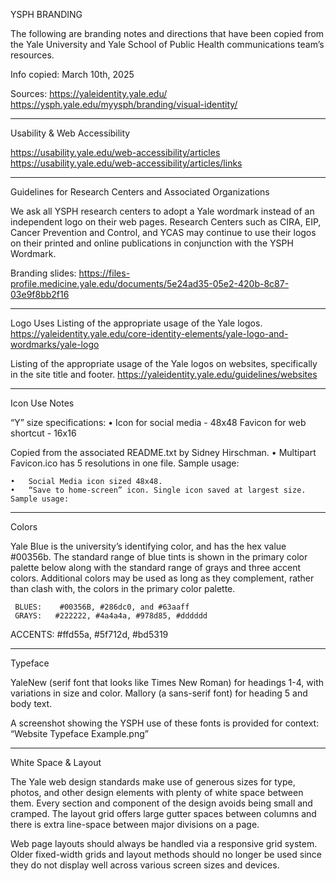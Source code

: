 YSPH BRANDING

The following are branding notes and directions that have been copied from the Yale University and Yale School of Public Health communications team’s resources.

Info copied: March 10th, 2025

Sources: 
https://yaleidentity.yale.edu/
https://ysph.yale.edu/myysph/branding/visual-identity/


_______________________
Usability & Web Accessibility

https://usability.yale.edu/web-accessibility/articles
https://usability.yale.edu/web-accessibility/articles/links


_______________________
Guidelines for Research Centers and Associated Organizations

We ask all YSPH research centers to adopt a Yale wordmark instead of an independent logo on their web pages. Research Centers such as CIRA, EIP, Cancer Prevention and Control, and YCAS may continue to use their logos on their printed and online publications in conjunction with the YSPH Wordmark.

Branding slides: https://files-profile.medicine.yale.edu/documents/5e24ad35-05e2-420b-8c87-03e9f8bb2f16


_______________________
Logo Uses
Listing of the appropriate usage of the Yale logos.
https://yaleidentity.yale.edu/core-identity-elements/yale-logo-and-wordmarks/yale-logo

Listing of the appropriate usage of the Yale logos on websites, specifically in the site title and footer.
https://yaleidentity.yale.edu/guidelines/websites


_______________________
Icon Use Notes

“Y” size specifications:
	•	Icon for social media - 48x48 Favicon for web shortcut - 16x16

Copied from the associated README.txt by Sidney Hirschman.
	•	Multipart Favicon.ico has 5 resolutions in one file. Sample usage:

<link rel="shortcut icon" sizes="16x16 24x24 32x32 48x48 64x64" href="/images/Favicon.ico" type="image/vnd.microsoft.icon">

	•	Social Media icon sized 48x48.
	•	“Save to home-screen” icon. Single icon saved at largest size. Sample usage:

<link rel="icon" sizes="228x228" href="/images/Social_Media_Icon.png">
<link rel="apple-touch-icon-precomposed" sizes="228x228" href="/images/Social_Media_Icon.png">


_______________________
Colors

Yale Blue is the university’s identifying color, and has the hex value #00356b. The standard range of blue tints is shown in the primary color palette below along with the standard range of grays and three accent colors. Additional colors may be used as long as they complement, rather than clash with, the colors in the primary color palette.

     BLUES:    #00356B, #286dc0, and #63aaff
     GRAYS:   #222222, #4a4a4a, #978d85, #dddddd
ACCENTS:   #ffd55a, #5f712d, #bd5319


_______________________
Typeface

YaleNew (serif font that looks like Times New Roman) for headings 1-4, with variations in size and color.
Mallory (a sans-serif font) for heading 5 and body text.

A screenshot showing the YSPH use of these fonts is provided for context: “Website Typeface Example.png”


_______________________
White Space & Layout

The Yale web design standards make use of generous sizes for type, photos, and other design elements with plenty of white space between them. Every section and component of the design avoids being small and cramped. The layout grid offers large gutter spaces between columns and there is extra line-space between major divisions on a page.

Web page layouts should always be handled via a responsive grid system. Older fixed-width grids and layout methods should no longer be used since they do not display well across various screen sizes and devices.


